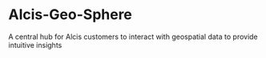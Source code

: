 # Alcis-Geo-Sphere
A central hub for Alcis customers to interact with geospatial data to provide intuitive insights
